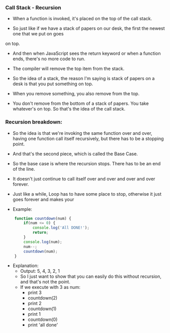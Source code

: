 ### Call Stack - Recursion

- When a function is invoked, it's placed on the top of the call stack.

- So just like if we have a stack of papers on our desk, the first the newest one that we put on goes

on top.

- And then when JavaScript sees the return keyword or when a function ends, there's no more code to run.

- The compiler will remove the top item from the stack.

- So the idea of a stack, the reason I'm saying is stack of papers on a desk is that you put something
on top.

- When you remove something, you also remove from the top.

- You don't remove from the bottom of a stack of papers. You take whatever's on top. So that's the idea of the call stack.

### Recursion breakdown:
- So the idea is that we're invoking the same function over and over, having one function call itself recursively, but there has to be a stopping point.

- And that's the second piece, which is called the Base Case.

- So the base case is where the recursion stops.
There has to be an end of the line.

- It doesn't just continue to call itself over and over and over and over forever.

- Just like a while, Loop has to have some place to stop, otherwise it just goes forever and makes your

- Example:

```javascript
    function countdown(num) {
        if(num <= 0) {
            console.log('All DONE!');
            return;
        }
        console.log(num);
        num--;
        countdown(num);
    }
```

- Explanation:
    - Output: 5, 4, 3, 2, 1
    - So I just want to show that you can easily do this without recursion, and that's not the point.
    - If we execute with 3 as num:
        - print 3
        - countdown(2)
        - print 2
        - countdown(1)
        - print 1
        - countdown(0)
        - print 'all done'
